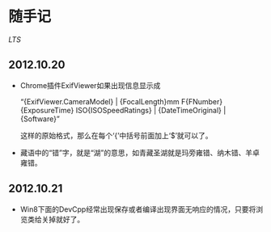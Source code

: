 <title>随手记</title>
<link href='markdown.css' rel='stylesheet'>

# 随手记

*LTS*

## 2012.10.20
* Chrome插件ExifViewer如果出现信息显示成

    “{ExifViewer.CameraModel} | {FocalLength}mm F{FNumber} {ExposureTime} ISO{ISOSpeedRatings} | {DateTimeOriginal} | {Software}”

	这样的原始格式，那么在每个‘{’中括号前面加上‘$’就可以了。
* 藏语中的“错”字，就是“湖”的意思，如青藏圣湖就是玛旁雍错、纳木错、羊卓雍错。

## 2012.10.21
* Win8下面的DevCpp经常出现保存或者编译出现界面无响应的情况，只要将浏览类给关掉就好了。
